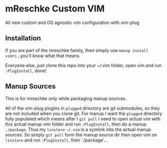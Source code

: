 # mReschke Custom VIM

All new custom and OS agnostic vim configuration with vim-plug


## Installation

If you are part of the mreschke family, then simply use `manup install vimrc`...you'll know what that means.

Everyone else, just clone this repo into your ~/.vim folder, open vim and run `:PlugInstall`, done!


## Manup Sources

This is for mreschke only while packaging manup sources.

All of the vim-plug plugins in `plugged` directory are git submodules, so they are not included when you clone git.  For manup I want the `plugged` directory fully populated which means after I `git pull` I need to open actual vim with this actual manup vim folder and run `:PlugInstall`, then do a manup `./package`.  Thus my `linstore` `~/.vim` is a symlink into the actual manup sources.  So simply `git pull` form the manup source dir then open vim on `linstore` and run `:PlugInstall`, then './package'...

